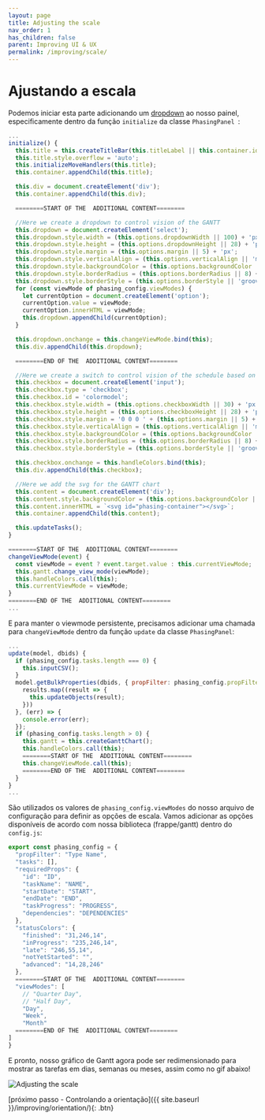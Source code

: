 ```yaml
---
layout: page
title: Adjusting the scale
nav_order: 1
has_children: false
parent: Improving UI & UX
permalink: /improving/scale/
---
```


# Ajustando a escala

Podemos iniciar esta parte adicionando um [dropdown](https://developer.mozilla.org/pt-BR/docs/Web/HTML/Element/select) ao nosso painel, especificamente dentro da função `initialize` da classe `PhasingPanel `:

```js
...
initialize() {
  this.title = this.createTitleBar(this.titleLabel || this.container.id);
  this.title.style.overflow = 'auto';
  this.initializeMoveHandlers(this.title);
  this.container.appendChild(this.title);

  this.div = document.createElement('div');
  this.container.appendChild(this.div);

  ========START OF THE  ADDITIONAL CONTENT========

  //Here we create a dropdown to control vision of the GANTT
  this.dropdown = document.createElement('select');
  this.dropdown.style.width = (this.options.dropdownWidth || 100) + 'px';
  this.dropdown.style.height = (this.options.dropdownHeight || 28) + 'px';
  this.dropdown.style.margin = (this.options.margin || 5) + 'px';
  this.dropdown.style.verticalAlign = (this.options.verticalAlign || 'middle');
  this.dropdown.style.backgroundColor = (this.options.backgroundColor || 'white');
  this.dropdown.style.borderRadius = (this.options.borderRadius || 8) + 'px';
  this.dropdown.style.borderStyle = (this.options.borderStyle || 'groove');
  for (const viewMode of phasing_config.viewModes) {
    let currentOption = document.createElement('option');
    currentOption.value = viewMode;
    currentOption.innerHTML = viewMode;
    this.dropdown.appendChild(currentOption);
  }

  this.dropdown.onchange = this.changeViewMode.bind(this);
  this.div.appendChild(this.dropdown);

  ========END OF THE  ADDITIONAL CONTENT========

  //Here we create a switch to control vision of the schedule based on the GANTT chart
  this.checkbox = document.createElement('input');
  this.checkbox.type = 'checkbox';
  this.checkbox.id = 'colormodel';
  this.checkbox.style.width = (this.options.checkboxWidth || 30) + 'px';
  this.checkbox.style.height = (this.options.checkboxHeight || 28) + 'px';
  this.checkbox.style.margin = '0 0 0 ' + (this.options.margin || 5) + 'px';
  this.checkbox.style.verticalAlign = (this.options.verticalAlign || 'middle');
  this.checkbox.style.backgroundColor = (this.options.backgroundColor || 'white');
  this.checkbox.style.borderRadius = (this.options.borderRadius || 8) + 'px';
  this.checkbox.style.borderStyle = (this.options.borderStyle || 'groove');

  this.checkbox.onchange = this.handleColors.bind(this);
  this.div.appendChild(this.checkbox);

  //Here we add the svg for the GANTT chart
  this.content = document.createElement('div');
  this.content.style.backgroundColor = (this.options.backgroundColor || 'white');
  this.content.innerHTML = `<svg id="phasing-container"></svg>`;
  this.container.appendChild(this.content);

  this.updateTasks();
}

========START OF THE  ADDITIONAL CONTENT========
changeViewMode(event) {
  const viewMode = event ? event.target.value : this.currentViewMode;
  this.gantt.change_view_mode(viewMode);
  this.handleColors.call(this);
  this.currentViewMode = viewMode;
}
========END OF THE  ADDITIONAL CONTENT========
...
```

E para manter o viewmode persistente, precisamos adicionar uma chamada para `changeViewMode` dentro da função `update` da classe `PhasingPanel`:

```js
...
update(model, dbids) {
  if (phasing_config.tasks.length === 0) {
    this.inputCSV();
  }
  model.getBulkProperties(dbids, { propFilter: phasing_config.propFilter }, (results) => {
    results.map((result => {
      this.updateObjects(result);
    }))
  }, (err) => {
    console.error(err);
  });
  if (phasing_config.tasks.length > 0) {
    this.gantt = this.createGanttChart();
    this.handleColors.call(this);
    ========START OF THE  ADDITIONAL CONTENT========
    this.changeViewMode.call(this);
    ========END OF THE  ADDITIONAL CONTENT========
  }
}
...
```

São utilizados os valores de `phasing_config.viewModes` do nosso arquivo de configuração para definir as opções de escala. Vamos adicionar as opções disponíveis de acordo com nossa biblioteca (frappe/gantt) dentro do `config.js`:

```js
export const phasing_config = {
  "propFilter": "Type Name",
  "tasks": [],
  "requiredProps": {
    "id": "ID",
    "taskName": "NAME",
    "startDate": "START",
    "endDate": "END",
    "taskProgress": "PROGRESS",
    "dependencies": "DEPENDENCIES"
  },
  "statusColors": {
    "finished": "31,246,14",
    "inProgress": "235,246,14",
    "late": "246,55,14",
    "notYetStarted": "",
    "advanced": "14,28,246"
  },
  ========START OF THE  ADDITIONAL CONTENT========
  "viewModes": [
    // "Quarter Day",
    // "Half Day",
    "Day",
    "Week",
    "Month"
  ========END OF THE  ADDITIONAL CONTENT========
]
}

```

E pronto, nosso gráfico de Gantt agora pode ser redimensionado para mostrar as tarefas em dias, semanas ou meses, assim como no gif abaixo!

![Adjusting the scale](../../assets/images/viewmodes.gif)

[próximo passo - Controlando a orientação]({{ site.baseurl }}/improving/orientation/){: .btn}